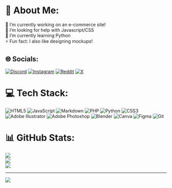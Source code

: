 # 💫 About Me:
🔭 I’m currently working on an e-commerce site!<br>🤝 I’m looking for help with Javascript/CSS<br>🌱 I’m currently learning Python<br>⚡ Fun fact: I also like designing mockups!


## 🌐 Socials:
[![Discord](https://img.shields.io/badge/Discord-%237289DA.svg?logo=discord&logoColor=white)](https://discord.gg/boywit) [![Instagram](https://img.shields.io/badge/Instagram-%23E4405F.svg?logo=Instagram&logoColor=white)](https://instagram.com/bywthlo) [![Reddit](https://img.shields.io/badge/Reddit-%23FF4500.svg?logo=Reddit&logoColor=white)](https://reddit.com/user/Markowskiego) [![X](https://img.shields.io/badge/X-black.svg?logo=X&logoColor=white)](https://x.com/@boywithalo) 

# 💻 Tech Stack:
![HTML5](https://img.shields.io/badge/html5-%23E34F26.svg?style=for-the-badge&logo=html5&logoColor=white) ![JavaScript](https://img.shields.io/badge/javascript-%23323330.svg?style=for-the-badge&logo=javascript&logoColor=%23F7DF1E) ![Markdown](https://img.shields.io/badge/markdown-%23000000.svg?style=for-the-badge&logo=markdown&logoColor=white) ![PHP](https://img.shields.io/badge/php-%23777BB4.svg?style=for-the-badge&logo=php&logoColor=white) ![Python](https://img.shields.io/badge/python-3670A0?style=for-the-badge&logo=python&logoColor=ffdd54) ![CSS3](https://img.shields.io/badge/css3-%231572B6.svg?style=for-the-badge&logo=css3&logoColor=white)  ![Adobe Illustrator](https://img.shields.io/badge/adobe%20illustrator-%23FF9A00.svg?style=for-the-badge&logo=adobe%20illustrator&logoColor=white) ![Adobe Photoshop](https://img.shields.io/badge/adobe%20photoshop-%2331A8FF.svg?style=for-the-badge&logo=adobe%20photoshop&logoColor=white) ![Blender](https://img.shields.io/badge/blender-%23F5792A.svg?style=for-the-badge&logo=blender&logoColor=white) ![Canva](https://img.shields.io/badge/Canva-%2300C4CC.svg?style=for-the-badge&logo=Canva&logoColor=white) ![Figma](https://img.shields.io/badge/figma-%23F24E1E.svg?style=for-the-badge&logo=figma&logoColor=white) ![Git](https://img.shields.io/badge/git-%23F05033.svg?style=for-the-badge&logo=git&logoColor=white)
# 📊 GitHub Stats:
![](https://github-readme-stats.vercel.app/api?username=boywithalo&theme=dark&hide_border=true&include_all_commits=true&count_private=false)<br/>
![](https://github-readme-streak-stats.herokuapp.com/?user=boywithalo&theme=dark&hide_border=true)<br/>
![](https://github-readme-stats.vercel.app/api/top-langs/?username=boywithalo&theme=dark&hide_border=true&include_all_commits=true&count_private=false&layout=compact)

---
[![](https://visitcount.itsvg.in/api?id=boywithalo&icon=2&color=9)](https://visitcount.itsvg.in)

<!-- Proudly created with GPRM ( https://gprm.itsvg.in ) -->
